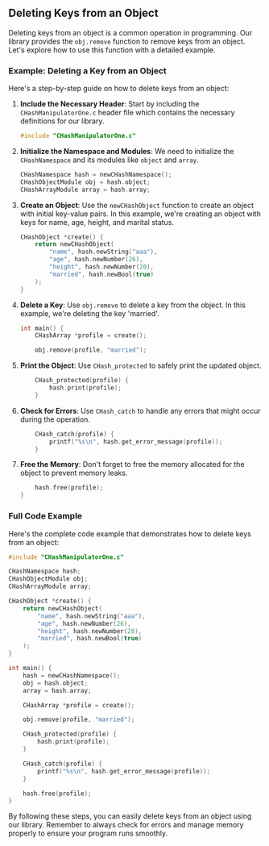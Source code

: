 ## Deleting Keys from an Object

Deleting keys from an object is a common operation in programming. Our library provides the `obj.remove` function to remove keys from an object. Let's explore how to use this function with a detailed example.

### Example: Deleting a Key from an Object

Here's a step-by-step guide on how to delete keys from an object:

1. **Include the Necessary Header**: Start by including the `CHashManipulatorOne.c` header file which contains the necessary definitions for our library.

   ```c
   #include "CHashManipulatorOne.c"
   ```

2. **Initialize the Namespace and Modules**: We need to initialize the `CHashNamespace` and its modules like `object` and `array`.

   ```c
   CHashNamespace hash = newCHashNamespace();
   CHashObjectModule obj = hash.object;
   CHashArrayModule array = hash.array;
   ```

3. **Create an Object**: Use the `newCHashObject` function to create an object with initial key-value pairs. In this example, we're creating an object with keys for name, age, height, and marital status.

   ```c
   CHashObject *create() {
       return newCHashObject(
           "name", hash.newString("aaa"),
           "age", hash.newNumber(26),
           "height", hash.newNumber(20),
           "married", hash.newBool(true)
       );
   }
   ```

4. **Delete a Key**: Use `obj.remove` to delete a key from the object. In this example, we're deleting the key 'married'.

   ```c
   int main() {
       CHashArray *profile = create();

       obj.remove(profile, "married");
   ```

5. **Print the Object**: Use `CHash_protected` to safely print the updated object.

   ```c
       CHash_protected(profile) {
           hash.print(profile);
       }
   ```

6. **Check for Errors**: Use `CHash_catch` to handle any errors that might occur during the operation.

   ```c
       CHash_catch(profile) {
           printf("%s\n", hash.get_error_message(profile));
       }
   ```

7. **Free the Memory**: Don't forget to free the memory allocated for the object to prevent memory leaks.

   ```c
       hash.free(profile);
   }
   ```

### Full Code Example

Here's the complete code example that demonstrates how to delete keys from an object:

```c
#include "CHashManipulatorOne.c"

CHashNamespace hash;
CHashObjectModule obj;
CHashArrayModule array;

CHashObject *create() {
    return newCHashObject(
        "name", hash.newString("aaa"),
        "age", hash.newNumber(26),
        "height", hash.newNumber(20),
        "married", hash.newBool(true)
    );
}

int main() {
    hash = newCHashNamespace();
    obj = hash.object;
    array = hash.array;

    CHashArray *profile = create();

    obj.remove(profile, "married");

    CHash_protected(profile) {
        hash.print(profile);
    }

    CHash_catch(profile) {
        printf("%s\n", hash.get_error_message(profile));
    }

    hash.free(profile);
}
```

By following these steps, you can easily delete keys from an object using our library. Remember to always check for errors and manage memory properly to ensure your program runs smoothly.